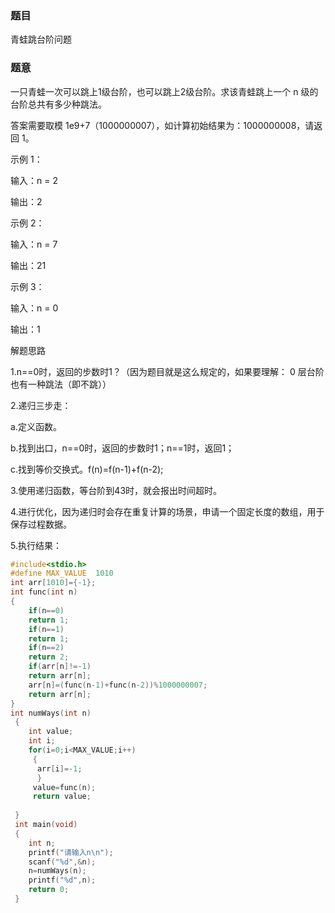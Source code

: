 ### 题目
青蛙跳台阶问题

### 题意
一只青蛙一次可以跳上1级台阶，也可以跳上2级台阶。求该青蛙跳上一个 n 级的台阶总共有多少种跳法。

答案需要取模 1e9+7（1000000007），如计算初始结果为：1000000008，请返回 1。

示例 1：

输入：n = 2

输出：2

示例 2：

输入：n = 7

输出：21

示例 3：

输入：n = 0

输出：1

解题思路

1.n==0时，返回的步数时1？（因为题目就是这么规定的，如果要理解： 0 层台阶也有一种跳法（即不跳））

2.递归三步走：

a.定义函数。

b.找到出口，n==0时，返回的步数时1；n==1时，返回1；

c.找到等价交换式。f(n)=f(n-1)+f(n-2);

3.使用递归函数，等台阶到43时，就会报出时间超时。

4.进行优化，因为递归时会存在重复计算的场景，申请一个固定长度的数组，用于保存过程数据。

5.执行结果：

~~~ c
#include<stdio.h>
#define MAX_VALUE  1010
int arr[1010]={-1};
int func(int n)
{
	if(n==0)
	return 1;
	if(n==1)
	return 1;
	if(n==2)
	return 2;
	if(arr[n]!=-1)
	return arr[n];
	arr[n]=(func(n-1)+func(n-2))%1000000007; 
	return arr[n];	
}
int numWays(int n)
 {
	int value;
	int i;
	for(i=0;i<MAX_VALUE;i++)
	 {
	  arr[i]=-1;
      }
     value=func(n);
     return value;
	
 }
 int main(void)
 {
 	int n;
 	printf("请输入n\n");
 	scanf("%d",&n);
 	n=numWays(n);
 	printf("%d",n);
 	return 0;
 }
 ~~~
